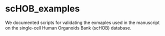 # scHOB_examples

We documented scripts for validating the exmaples used in the manuscript on the single-cell Human Organoids Bank (scHOB) database.

